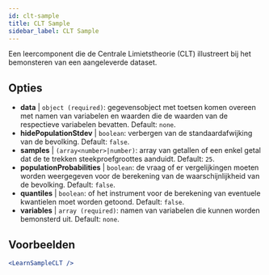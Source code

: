 ```yaml
---
id: clt-sample
title: CLT Sample
sidebar_label: CLT Sample
---
```


Een leercomponent die de Centrale Limietstheorie (CLT) illustreert bij het bemonsteren van een aangeleverde dataset.

## Opties

* __data__ | `object (required)`: gegevensobject met toetsen komen overeen met namen van variabelen en waarden die de waarden van de respectieve variabelen bevatten. Default: `none`.
* __hidePopulationStdev__ | `boolean`: verbergen van de standaardafwijking van de bevolking. Default: `false`.
* __samples__ | `(array<number>|number)`: array van getallen of een enkel getal dat de te trekken steekproefgroottes aanduidt. Default: `25`.
* __populationProbabilities__ | `boolean`: de vraag of er vergelijkingen moeten worden weergegeven voor de berekening van de waarschijnlijkheid van de bevolking. Default: `false`.
* __quantiles__ | `boolean`: of het instrument voor de berekening van eventuele kwantielen moet worden getoond. Default: `false`.
* __variables__ | `array (required)`: namen van variabelen die kunnen worden bemonsterd uit. Default: `none`.


## Voorbeelden

```jsx live
<LearnSampleCLT />
```

